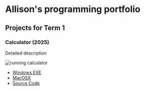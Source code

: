 # Allison's programming portfolio

## Projects for Term 1

### Calculator (2025)

Detailed description

![running calculator]()

* [Windows EXE]()
* [MacOSX]()
* [Source Code]()
